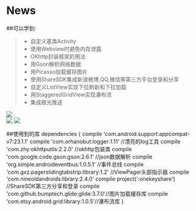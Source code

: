 # News
##可以学到:
>* 自定义基类Activity
>* 使用Webview时避免内存泄露
>* OKhttp封装框架的用法
>* 用Gson解析网络数据
>* 用Picasso加载缓存图片
>* 使用ShareSDK集成新浪微博,QQ,微信等第三方平台登录和分享
>* 自定义ListView实现下拉刷新和下拉加载
>* 用StaggeredGridView实现瀑布流
>* 集成极光推送

![](http://ww2.sinaimg.cn/mw690/92260e9cjw1f1oclf0vnjj20fd0qfq6j.jpg)       
![](http://ww4.sinaimg.cn/mw690/92260e9cjw1f1ocn5jpk0j20fd0qitdq.jpg)
![](http://ww2.sinaimg.cn/mw690/92260e9cjw1f1ocn6kneyj20f90qf7a3.jpg)

##使用到的库
	dependencies {
	    compile 'com.android.support:appcompat-v7:23.1.1'
	    compile 'com.orhanobut:logger:1.11' //漂亮的log工具
	    compile 'com.zhy:okhttputils:2.2.0'	//okhttp包装类
	    compile 'com.google.code.gson:gson:2.6.1' //json数据解析
	    compile 'org.simple:androideventbus:1.0.5.1' //事件总线
	    compile 'com.gxz.pagerslidingtabstrip:library:1.2' //ViewPager头部指示器
	    compile 'com.nineoldandroids:library:2.4.0'
	    compile project(':onekeyshare') //ShareSDK第三方分享和登录
	    compile 'com.github.bumptech.glide:glide:3.7.0'//图片加载缓存库
	    compile 'com.etsy.android.grid:library:1.0.5'//瀑布流库
	}
